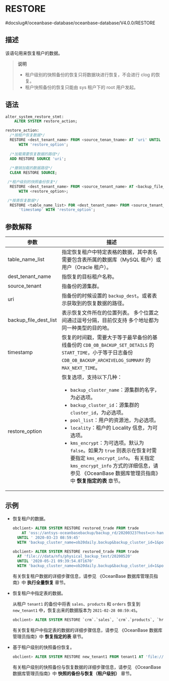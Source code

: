 RESTORE 
============================
#docslug#/oceanbase-database/oceanbase-database/V4.0.0/RESTORE


描述 
-----------------------

该语句用来恢复租户的数据。
>**说明**
>
>* 租户级别的快照备份的恢复只将数据块进行恢复，不会进行 clog 的恢复。
>* 租户快照备份的恢复只能由 sys 租户下的 root 用户发起。

  




语法 
-----------------------

```sql
alter_system_restore_stmt:
    ALTER SYSTEM restore_action;

restore_action:
  /*按租户恢复数据*/
  RESTORE <dest_tenant_name> FROM <source_tenan_tname> AT 'uri' UNTIL 'timestamp' 
      WITH 'restore_option';
 
  /*加载需要恢复数据的路径*/
  ADD RESTORE SOURCE 'uri';
 
  /*撤销加载的数据路径*/
  CLEAR RESTORE SOURCE;

 /*租户级别的快照备份恢复*/
  RESTORE <dest_tenant_name> FROM <source_tenant_name> AT <backup_file_dest_list>
      WITH <restore_option>;

 /*按表恢复数据*/
  RESTORE <table_name_list> FOR <dest_tenant_name> FROM <source_tenant_name> AT 'uri' UNTIL 
      'timestamp' WITH 'restore_option';
```



参数解释 
-------------------------



|        **参数**         |                                                                                                                                                                                                                                                                       **描述**                                                                                                                                                                                                                                                                        |
|-----------------------|-----------------------------------------------------------------------------------------------------------------------------------------------------------------------------------------------------------------------------------------------------------------------------------------------------------------------------------------------------------------------------------------------------------------------------------------------------------------------------------------------------------------------------------------------------|
| table_name_list       | 指定恢复租户中特定表格的数据，其中表名需要包含表所属的数据库（MySQL 租户）或用户（Oracle 租户）。                                                                                                                                                                                                                                                                                                                                                                                                                                                                                             |
| dest_tenant_name      | 指恢复的目标租户名称。                                                                                                                                                                                                                                                                                                                                                                                                                                                                                                                                         |
| source_tenant         | 指备份的源集群。                                                                                                                                                                                                                                                                                                                                                                                                                                                                                                                                            |
| uri                   | 指备份的时候设置的 `backup_dest`。或者表示获取到的恢复数据的路径。                                                                                                                                                                                                                                                                                                                                                                                                                                                                                                            |
| backup_file_dest_list | 表示恢复文件所在的位置列表。 多个位置之间通过逗号分隔，目前仅支持 多个地址都为同一种类型的目的地。                                                                                                                                                                                                                                                                                                                                                                                                                                                                                  |
| timestamp             | 恢复的时间戳，需要大于等于最早备份的基线备份的 `CDB_OB_BACKUP_SET_DETAILS` 的`START_TIME`，小于等于日志备份 `CDB_OB_BACKUP_ARCHIVELOG_SUMMARY` 的 `MAX_NEXT_TIME`。                                                                                                                                                                                                                                                                                                                                                                                                                    |
| restore_option        | 恢复选项，支持以下几种： <ul><li> `backup_cluster_name`：源集群的名字，为必选项。</li>  <li> `backup_cluster_id`：源集群的 `cluster_id`，为必选项。   </li>  <li> `pool_list`：用户的资源池，为必选项。   </li>  <li> `locality`：租户的 Locality 信息，为可选项。   </li>  <li> `kms_encrypt`：为可选项。默认为 `false`。如果为 `true` 则表示在恢复时需要指定 `kms_encrypt_info`。 有关指定 `kms_encrypt_info` 方式的详细信息，请参见 《OceanBase 数据库管理员指南》中 **恢复指定的表** 章节。</li></ul>    |



示例 
-----------------------

* 恢复租户的数据。

  ```sql
  obclient> ALTER SYSTEM RESTORE restored_trade FROM trade 
      AT 'oss://antsys-oceanbasebackup/backup_rd/20200323?host=cn-hangzhou-alipay-b.oss-cdn.aliyun-inc.com&access_id=xxx&access_key=xxx'
    UNTIL ' 2020-03-23 08:59:45'
    WITH 'backup_cluster_name=ob20daily.backup&backup_cluster_id=1&pool_list=restore_pool';
   
  obclient> ALTER SYSTEM RESTORE restored_trade FROM trade 
    AT 'file:///data/nfs/physical_backup_test/20200520'
    UNTIL '2020-05-21 09:39:54.071670' 
    WITH 'backup_cluster_name=ob20daily.backup&backup_cluster_id=1&pool_list=restore_pool';
  ```

  

  有关恢复租户数据的详细步骤信息，请参见 《OceanBase 数据库管理员指南》中 **执行全量恢复** 章节。
  

* 恢复租户中指定表的数据。

  从租户 `tenant1` 的备份中将表 `sales`、`products` 和 `orders` 恢复到 `new_tenant1` 中，恢复出来的数据版本为 `2021-02-28 08:59:45`。

  ```sql
  obclient> ALTER SYSTEM RESTORE `crm`.`sales`, `crm`.`products`, `hr`.`employees` FOR new_tenant1 FROM tenant1 AT 'oss://antsys-oceanbasebackup/backup_rd/?host=cn-hangzhou-alipay-b.oss-cdn.aliyun-inc.com&access_id=xxx&access_key=xxx' UNTIL '2021-02-28 08:59:45' WITH 'backup_cluster_name=ob20daily.backup&backup_cluster_id=1&pool_list=restore_pool';
  ```

  

  有关恢复租户中指定表的数据的详细步骤信息，请参见 《OceanBase 数据库管理员指南》中 **恢复指定的表** 章节。
  




* 基于租户级别的快照备份恢复。

  ```sql
  obclient> ALTER SYSTEM RESTORE new_tenant1 FROM tenant1 AT 'file:///ob_backup/' WITH 'backup_cluster_name=ob20daily.backup&backup_cluster_id=1&pool_list=restore_pool';
  ```

  

  有关租户级别的快照备份与恢复数据的详细步骤信息，请参见 《OceanBase 数据库管理员指南》中 **快照的备份与恢复（租户级别）** 章节。
  



